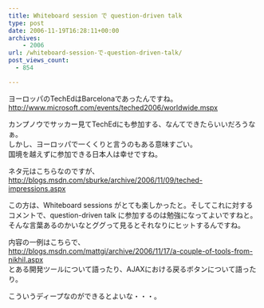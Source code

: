 ```yaml
---
title: Whiteboard session で question-driven talk
type: post
date: 2006-11-19T16:28:11+00:00
archives:
    - 2006
url: /whiteboard-session-で-question-driven-talk/
post_views_count:
  - 854

---
```

ヨーロッパのTechEdはBarcelonaであったんですね。  
<http://www.microsoft.com/events/teched2006/worldwide.mspx>

カンプノウでサッカー見てTechEdにも参加する、なんてできたらいいだろうなぁ。  
しかし、ヨーロッパで一くくりと言うのもある意味すごい。  
国境を越えずに参加できる日本人は幸せですね。 

ネタ元はこちらなのですが、  
<http://blogs.msdn.com/sburke/archive/2006/11/09/teched-impressions.aspx> 

この方は、Whiteboard sessions がとても楽しかったと。そしてこれに対するコメントで、question-driven talk に参加するのは勉強になってよいですねと。  
そんな言葉あるのかいなとググって見るとそれなりにヒットするんですね。 

内容の一例はこちらで、  
<http://blogs.msdn.com/mattgi/archive/2006/11/17/a-couple-of-tools-from-nikhil.aspx>  
とある開発ツールについて語ったり、AJAXにおける戻るボタンについて語ったり。 

こういうディープなのができるとよいな・・・。